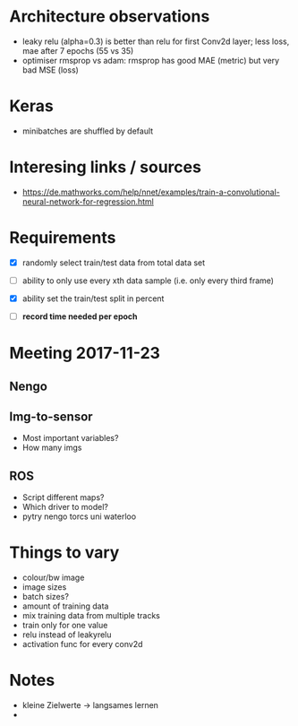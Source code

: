 # Architecture observations
 - leaky relu (alpha=0.3) is better than relu for first Conv2d layer; less loss, mae after 7 epochs (55 vs 35)
 - optimiser rmsprop vs adam: rmsprop has good MAE (metric) but very bad MSE (loss)


# Keras
 - minibatches are shuffled by default

# Interesing links / sources
 - https://de.mathworks.com/help/nnet/examples/train-a-convolutional-neural-network-for-regression.html

# Requirements
 * [X] randomly select train/test data from total data set
 * [ ] ability to only use every xth data sample (i.e. only every third frame)
 * [X] ability set the train/test split in percent
 * [ ] **record time needed per epoch**


 # Meeting 2017-11-23
 ## Nengo

 ## Img-to-sensor
  - Most important variables?
  - How many imgs

 ## ROS
  - Script different maps?
  - Which driver to model?
  - pytry nengo torcs uni waterloo


# Things to vary
 * colour/bw image
 * image sizes
 * batch sizes? 
 * amount of training data
 * mix training data from multiple tracks
 * train only for one value
 * relu instead of leakyrelu
 * activation func for every conv2d

# Notes
 * kleine Zielwerte -> langsames lernen
 * 












